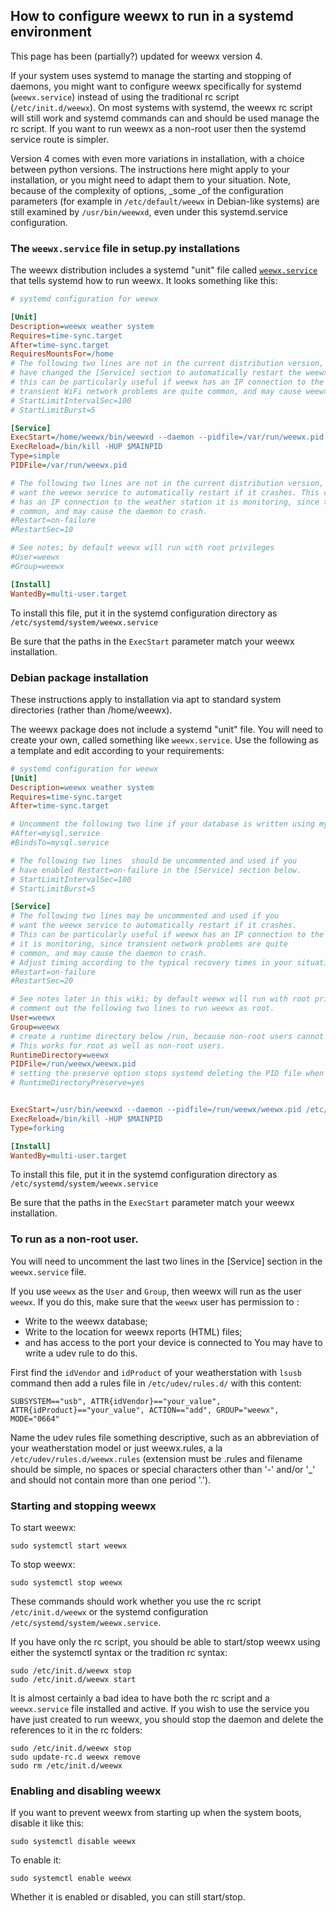 ## How to configure weewx to run in a systemd environment

This page has been (partially?) updated for weewx version 4.

If your system uses systemd to manage the starting and stopping of daemons, you might want to configure weewx specifically for systemd (`weewx.service`) instead of using the traditional rc script (`/etc/init.d/weewx`).  On most systems with systemd, the weewx rc script will still work and systemd commands can and should be used manage the rc script.
If you want to run weewx as a non-root user then the systemd service route is simpler.

Version 4 comes with even more variations in installation, with a choice between python versions.
The instructions here might apply to your installation, or you might need to adapt them to your situation.
Note, because of the complexity of options, _some _of the configuration parameters (for example in `/etc/default/weewx` in Debian-like systems) are still examined by `/usr/bin/weewxd`, even under this systemd.service configuration.

### The `weewx.service` file in setup.py installations

The weewx distribution includes a systemd "unit" file called [`weewx.service`](https://github.com/weewx/weewx/blob/master/util/systemd/weewx.service) that tells systemd how to run weewx.  It looks something like this:

```ini
# systemd configuration for weewx

[Unit]
Description=weewx weather system
Requires=time-sync.target
After=time-sync.target
RequiresMountsFor=/home
# The following two lines are not in the current distribution version, but should be uncommented and used if you
# have changed the [Service] section to automatically restart the weewx service if it crashes. As noted below,
# this can be particularly useful if weewx has an IP connection to the weather station it is monitoring, since
# transient WiFi network problems are quite common, and may cause weewx to crash.
# StartLimitIntervalSec=100
# StartLimitBurst=5

[Service]
ExecStart=/home/weewx/bin/weewxd --daemon --pidfile=/var/run/weewx.pid /home/weewx/weewx.conf
ExecReload=/bin/kill -HUP $MAINPID
Type=simple
PIDFile=/var/run/weewx.pid

# The following two lines are not in the current distribution version, but may be uncommented and used if you
# want the weewx service to automatically restart if it crashes. This can be particularly useful if weewx
# has an IP connection to the weather station it is monitoring, since transient network problems are quite
# common, and may cause the daemon to crash.
#Restart=on-failure
#RestartSec=10

# See notes; by default weewx will run with root privileges
#User=weewx
#Group=weewx

[Install]
WantedBy=multi-user.target
```

To install this file, put it in the systemd configuration directory as `/etc/systemd/system/weewx.service`

Be sure that the paths in the `ExecStart` parameter match your weewx installation.

### Debian package installation
These instructions apply to installation via apt to standard system directories (rather than /home/weewx).

The weewx package does not include a systemd "unit" file.
You will need to create your own, called something like `weewx.service`.
Use the following as a template and edit according to your requirements:
```ini
# systemd configuration for weewx
[Unit]
Description=weewx weather system
Requires=time-sync.target
After=time-sync.target

# Uncomment the following two line if your database is written using mysql or MariaDB on the same host
#After=mysql.service
#BindsTo=mysql.service

# The following two lines  should be uncommented and used if you
# have enabled Restart=on-failure in the [Service] section below.
# StartLimitIntervalSec=100
# StartLimitBurst=5

[Service]
# The following two lines may be uncommented and used if you
# want the weewx service to automatically restart if it crashes.
# This can be particularly useful if weewx has an IP connection to the weather station
# it is monitoring, since transient network problems are quite
# common, and may cause the daemon to crash.
# Adjust timing according to the typical recovery times in your situation
#Restart=on-failure
#RestartSec=20

# See notes later in this wiki; by default weewx will run with root privileges, so
# comment out the following two lines to run weewx as root.
User=weewx
Group=weewx
# create a runtime directory below /run, because non-root users cannot create a file in /run itself
# This works for root as well as non-root users.
RuntimeDirectory=weewx
PIDFile=/run/weewx/weewx.pid
# setting the preserve option stops systemd deleting the PID file when weewx exits (debugging only)
# RuntimeDirectoryPreserve=yes


ExecStart=/usr/bin/weewxd --daemon --pidfile=/run/weewx/weewx.pid /etc/weewx/weewx.conf
ExecReload=/bin/kill -HUP $MAINPID
Type=forking

[Install]
WantedBy=multi-user.target
```

To install this file, put it in the systemd configuration directory as `/etc/systemd/system/weewx.service`

Be sure that the paths in the `ExecStart` parameter match your weewx installation.

### To run as a non-root user.

You will need to uncomment the last two lines in the [Service] section in the `weewx.service` file.

If you use `weewx` as the `User` and `Group`, then weewx will run as the user `weewx`. If you do this, make sure that the `weewx` user has permission to :
- Write to the weewx database;
- Write to the location for weewx reports (HTML) files;
- and has access to the port your device is connected to You may have to write a udev rule to do this.

First find the `idVendor` and `idProduct` of your weatherstation with `lsusb` command then  add a rules file in `/etc/udev/rules.d/` with this content:

```shell
SUBSYSTEM=="usb", ATTR{idVendor}=="your_value", ATTR{idProduct}=="your_value", ACTION=="add", GROUP="weewx", MODE="0664"
```
Name the udev rules file something descriptive, such as an abbreviation of your weatherstation model or just weewx.rules, a la `/etc/udev/rules.d/weewx.rules` (extension must be .rules and filename should be simple, no spaces or special characters other than '-' and/or '_' and should not contain more than one period '.').

### Starting and stopping weewx

To start weewx:

    sudo systemctl start weewx

To stop weewx:

    sudo systemctl stop weewx

These commands should work whether you use the rc script `/etc/init.d/weewx` or the systemd configuration `/etc/systemd/system/weewx.service`.

If you have only the rc script, you should be able to start/stop weewx using either the systemctl syntax or the tradition rc syntax:

    sudo /etc/init.d/weewx stop
    sudo /etc/init.d/weewx start

It is almost certainly a bad idea to have both the rc script and a `weewx.service` file installed and active. If you wish to use the service you have just created to run weewx, you should stop the daemon and delete the references to it in the rc folders:

    sudo /etc/init.d/weewx stop
    sudo update-rc.d weewx remove
    sudo rm /etc/init.d/weewx

### Enabling and disabling weewx

If you want to prevent weewx from starting up when the system boots, disable it like this:

    sudo systemctl disable weewx

To enable it:

    sudo systemctl enable weewx

Whether it is enabled or disabled, you can still start/stop.